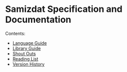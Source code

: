 Samizdat Specification and Documentation
========================================

Contents:

* [Language Guide](language-guide/README.md)
* [Library Guide](library-guide/README.md)
* [Shout Outs](shout-outs.md)
* [Reading List](reading-list.md)
* [Version History](version-history.md)
